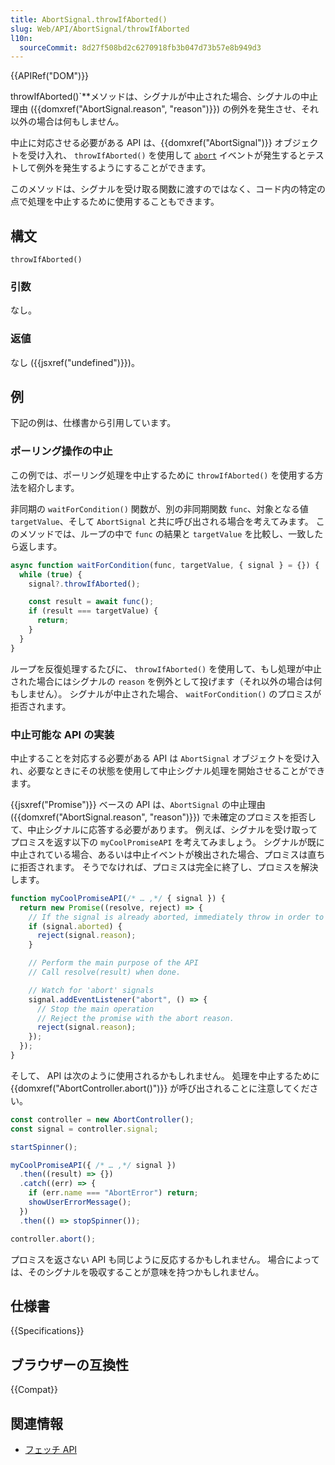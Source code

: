 ```yaml
---
title: AbortSignal.throwIfAborted()
slug: Web/API/AbortSignal/throwIfAborted
l10n:
  sourceCommit: 8d27f508bd2c6270918fb3b047d73b57e8b949d3
---
```


{{APIRef("DOM")}}

throwIfAborted()`**メソッドは、シグナルが中止された場合、シグナルの中止理由 ({{domxref("AbortSignal.reason", "reason")}}) の例外を発生させ、それ以外の場合は何もしません。

中止に対応させる必要がある API は、{{domxref("AbortSignal")}} オブジェクトを受け入れ、 `throwIfAborted()` を使用して [`abort`](/ja/docs/Web/API/AbortSignal/abort_event) イベントが発生するとテストして例外を発生するようにすることができます。

このメソッドは、シグナルを受け取る関数に渡すのではなく、コード内の特定の点で処理を中止するために使用することもできます。

## 構文

```js-nolint
throwIfAborted()
```

### 引数

なし。

### 返値

なし ({{jsxref("undefined")}})。

## 例

下記の例は、仕様書から引用しています。

### ポーリング操作の中止

この例では、ポーリング処理を中止するために `throwIfAborted()` を使用する方法を紹介します。

非同期の `waitForCondition()` 関数が、別の非同期関数 `func`、対象となる値 `targetValue`、そして `AbortSignal` と共に呼び出される場合を考えてみます。
このメソッドでは、ループの中で `func` の結果と `targetValue` を比較し、一致したら返します。

```js
async function waitForCondition(func, targetValue, { signal } = {}) {
  while (true) {
    signal?.throwIfAborted();

    const result = await func();
    if (result === targetValue) {
      return;
    }
  }
}
```

ループを反復処理するたびに、 `throwIfAborted()` を使用して、もし処理が中止された場合にはシグナルの `reason` を例外として投げます（それ以外の場合は何もしません）。
シグナルが中止された場合、 `waitForCondition()` のプロミスが拒否されます。

### 中止可能な API の実装

中止することを対応する必要がある API は `AbortSignal` オブジェクトを受け入れ、必要なときにその状態を使用して中止シグナル処理を開始させることができます。

{{jsxref("Promise")}} ベースの API は、`AbortSignal` の中止理由 ({{domxref("AbortSignal.reason", "reason")}}) で未確定のプロミスを拒否して、中止シグナルに応答する必要があります。
例えば、シグナルを受け取ってプロミスを返す以下の `myCoolPromiseAPI` を考えてみましょう。
シグナルが既に中止されている場合、あるいは中止イベントが検出された場合、プロミスは直ちに拒否されます。
そうでなければ、プロミスは完全に終了し、プロミスを解決します。

```js
function myCoolPromiseAPI(/* … ,*/ { signal }) {
  return new Promise((resolve, reject) => {
    // If the signal is already aborted, immediately throw in order to reject the promise.
    if (signal.aborted) {
      reject(signal.reason);
    }

    // Perform the main purpose of the API
    // Call resolve(result) when done.

    // Watch for 'abort' signals
    signal.addEventListener("abort", () => {
      // Stop the main operation
      // Reject the promise with the abort reason.
      reject(signal.reason);
    });
  });
}
```

そして、 API は次のように使用されるかもしれません。
処理を中止するために {{domxref("AbortController.abort()")}} が呼び出されることに注意してください。

```js
const controller = new AbortController();
const signal = controller.signal;

startSpinner();

myCoolPromiseAPI({ /* … ,*/ signal })
  .then((result) => {})
  .catch((err) => {
    if (err.name === "AbortError") return;
    showUserErrorMessage();
  })
  .then(() => stopSpinner());

controller.abort();
```

プロミスを返さない API も同じように反応するかもしれません。
場合によっては、そのシグナルを吸収することが意味を持つかもしれません。

## 仕様書

{{Specifications}}

## ブラウザーの互換性

{{Compat}}

## 関連情報

- [フェッチ API](/ja/docs/Web/API/Fetch_API)
